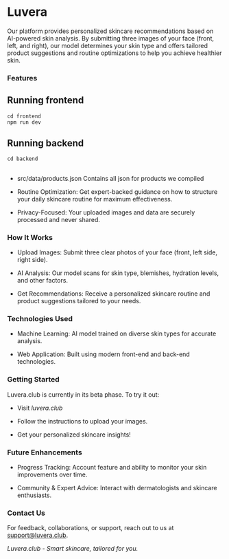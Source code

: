 # Luvera
Our platform provides personalized skincare recommendations based on AI-powered skin analysis. By submitting three images of your face (front, left, and right), our model determines your skin type and offers tailored product suggestions and routine optimizations to help you achieve healthier skin.

### Features

## Running frontend

```
cd frontend
npm run dev
```

## Running backend
```
cd backend

```

##
* src/data/products.json
Contains all json for products we compiled

 - Routine Optimization: Get expert-backed guidance on how to structure your daily skincare routine for maximum effectiveness.

 - Privacy-Focused: Your uploaded images and data are securely processed and never shared.

### How It Works

 - Upload Images: Submit three clear photos of your face (front, left side, right side).

 - AI Analysis: Our model scans for skin type, blemishes, hydration levels, and other factors.

 - Get Recommendations: Receive a personalized skincare routine and product suggestions tailored to your needs.

### Technologies Used

 - Machine Learning: AI model trained on diverse skin types for accurate analysis.

 - Web Application: Built using modern front-end and back-end technologies.

### Getting Started

Luvera.club is currently in its beta phase. To try it out:

 - Visit *luvera.club*

 - Follow the instructions to upload your images.

 - Get your personalized skincare insights!

### Future Enhancements

 - Progress Tracking: Account feature and ability to monitor your skin improvements over time.

 - Community & Expert Advice: Interact with dermatologists and skincare enthusiasts.

### Contact Us

For feedback, collaborations, or support, reach out to us at support@luvera.club.

*Luvera.club - Smart skincare, tailored for you.*
